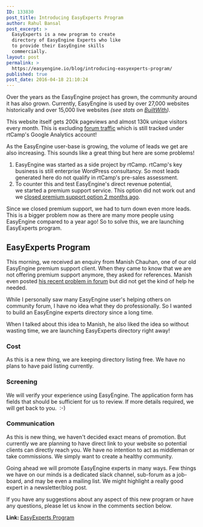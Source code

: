 ```yaml
---
ID: 133830
post_title: Introducing EasyExperts Program
author: Rahul Bansal
post_excerpt: >
  EasyExperts is a new program to create
  directory of EasyEngine Experts who like
  to provide their EasyEngine skills
  commercially.
layout: post
permalink: >
  https://easyengine.io/blog/introducing-easyexperts-program/
published: true
post_date: 2016-04-18 21:10:24
---
```

Over the years as the EasyEngine project has grown, the community around it has also grown. Currently, EasyEngine is used by over 27,000 websites historically and over 15,000 live websites <em>(see stats on <a href="http://trends.builtwith.com/framework/EasyEngine">BuiltWith</a>).</em>

This website itself gets 200k pageviews and almost 130k unique visitors every month. This is excluding <a href="http://community.rtcamp.com/c/easyengine">forum traffic</a> which is still tracked under rtCamp's Google Analytics account!

As the EasyEngine user-base is growing, the volume of leads we get are also increasing. This sounds like a great thing but here are some problems!
<ol>
	<li>EasyEngine was started as a side project by rtCamp. rtCamp's key business is still enterprise WordPress consultancy. So most leads generated here do not qualify in rtCamp's pre-sales assessment.</li>
	<li>To counter this and test EasyEngine's direct revenue potential, we started a premium support service. This option did not work out and we <a href="https://easyengine.io/blog/premium-support-closing/">closed premium support option 2 months ago</a>.</li>
</ol>
Since we closed premium support, we had to turn down even more leads. This is a bigger problem now as there are many more people using EasyEngine compared to a year ago! So to solve this, we are launching EasyExperts program.
<h2>EasyExperts Program</h2>
This morning, we received an enquiry from Manish Chauhan, one of our old EasyEngine premium support client. When they came to know that we are not offering premium support anymore, they asked for references. Manish even posted <a href="http://community.rtcamp.com/t/cpu-suddendly-high-and-mysql-showing-consuming-more-than-50/6281">his recent problem in forum</a> but did not get the kind of help he needed.

While I personally saw many EasyEngine user's helping others on community forum, I have no idea what they do professionally. So I wanted to build an EasyEngine experts directory since a long time.

When I talked about this idea to Manish, he also liked the idea so without wasting time, we are launching EasyExperts directory right away!
<h3>Cost</h3>
As this is a new thing, we are keeping directory listing free. We have no plans to have paid listing currently.
<h3>Screening</h3>
We will verify your experience using EasyEngine. The application form has fields that should be sufficient for us to review. If more details required, we will get back to you.  :-)
<h3>Communication</h3>
As this is new thing, we haven't decided exact means of promotion. But currently we are planning to have direct link to your website so potential clients can directly reach you. We have no intention to act as middleman or take commissions. We simply want to create a healthy community.

Going ahead we will promote EasyEngine experts in many ways. Few things we have on our minds is a dedicated slack channel, sub-forum as a job-board, and may be even a mailing list. We might highlight a really good expert in a newsletter/blog post.

If you have any suggestions about any aspect of this new program or have any questions, please let us know in the comments section below.

<strong>Link: </strong><a href="https://easyengine.io/easyexperts/">EasyExperts Program</a>
